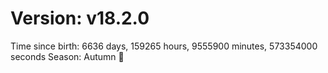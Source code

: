 # Version: v18.2.0
Time since birth: 6636 days, 159265 hours, 9555900 minutes, 573354000 seconds
Season: Autumn 🍁

